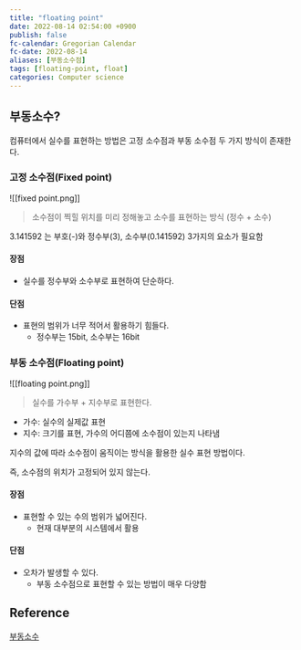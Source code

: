 ```yaml
---
title: "floating point"
date: 2022-08-14 02:54:00 +0900
publish: false
fc-calendar: Gregorian Calendar
fc-date: 2022-08-14
aliases: [부동소수점]
tags: [floating-point, float]
categories: Computer science
---
```


## 부동소수?

컴퓨터에서 실수를 표현하는 방법은 고정 소수점과 부동 소수점 두 가지 방식이 존재한다.

### 고정 소수점(Fixed point)

![[fixed point.png]]

> 소수점이 찍힐 위치를 미리 정해놓고 소수를 표현하는 방식 (정수 + 소수)

3.141592 는 부호(-)와 정수부(3), 소수부(0.141592) 3가지의 요소가 필요함

#### 장점

- 실수를 정수부와 소수부로 표현하여 단순하다.

#### 단점

- 표현의 범위가 너무 적어서 활용하기 힘들다.
	- 정수부는 15bit, 소수부는 16bit

### 부동 소수점(Floating point)

![[floating point.png]]

> 실수를 가수부 + 지수부로 표현한다.

- 가수: 실수의 실제값 표현
- 지수: 크기를 표현, 가수의 어디쯤에 소수점이 있는지 나타냄

지수의 값에 따라 소수점이 움직이는 방식을 활용한 실수 표현 방법이다.

즉, 소수점의 위치가 고정되어 있지 않는다.

#### 장점

- 표현할 수 있는 수의 범위가 넓어진다.
	- 현재 대부분의 시스템에서 활용

#### 단점

- 오차가 발생할 수 있다.
	- 부동 소수점으로 표현할 수 있는 방법이 매우 다양함

## Reference

[부동소수](https://www.tcpschool.com/cpp/cpp_datatype_floatingPointNumber)
